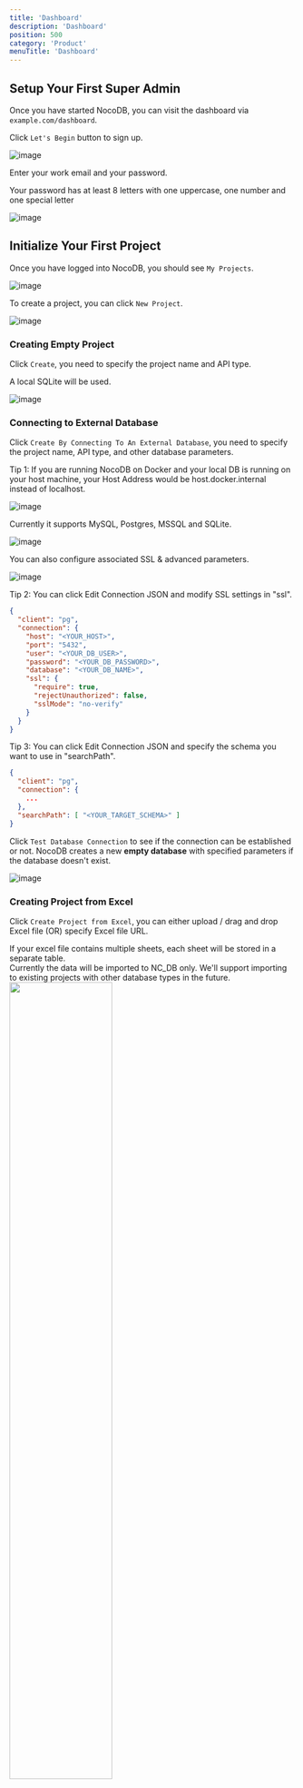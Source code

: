 ```yaml
---
title: 'Dashboard'
description: 'Dashboard'
position: 500
category: 'Product'
menuTitle: 'Dashboard'
---
```


## Setup Your First Super Admin

Once you have started NocoDB, you can visit the dashboard via `example.com/dashboard`.

Click `Let's Begin` button to sign up.

![image](https://user-images.githubusercontent.com/35857179/163138119-be4314f9-22eb-4df6-b0af-b6990c563795.png)

Enter your work email and your password.

<alert>
  Your password has at least 8 letters with one uppercase, one number and one special letter
</alert>

![image](https://user-images.githubusercontent.com/35857179/163138460-59ddd93f-a8ef-4c02-8b7b-037a53cefd77.png)

## Initialize Your First Project

Once you have logged into NocoDB, you should see `My Projects`.

![image](https://user-images.githubusercontent.com/35857179/163135335-652470ee-f69e-4b12-8884-63e8056bfce3.png)

To create a project, you can click `New Project`.  
    
![image](https://user-images.githubusercontent.com/35857179/167252813-84876756-f6a1-488a-a185-cbb09f163c5b.png)

### Creating Empty Project

Click `Create`, you need to specify the project name and API type. 

<alert>
A local SQLite will be used.
</alert>

![image](https://user-images.githubusercontent.com/35857179/163135608-5e135a73-afcd-40bb-9d26-f2970dab7143.png)

### Connecting to External Database

Click `Create By Connecting To An External Database`, you need to specify the project name, API type, and other database parameters.

<alert type="success">
Tip 1: If you are running NocoDB on Docker and your local DB is running on your host machine, your Host Address would be host.docker.internal instead of localhost.
</alert>

![image](https://user-images.githubusercontent.com/35857179/163135736-d209061e-893d-4441-aaaa-ff22a1c82ceb.png)

Currently it supports MySQL, Postgres, MSSQL and SQLite.

![image](https://user-images.githubusercontent.com/35857179/126597320-fd6b19a9-ed3e-4f4a-80b7-880a79a54a11.png)

You can also configure associated SSL & advanced parameters.

![image](https://user-images.githubusercontent.com/35857179/163135911-04e01016-0ffd-4f38-83a8-c667bd268759.png)

<alert type="success">
Tip 2: You can click Edit Connection JSON and modify SSL settings in "ssl".
</alert>

```json
{
  "client": "pg",
  "connection": {
    "host": "<YOUR_HOST>",
    "port": "5432",
    "user": "<YOUR_DB_USER>",
    "password": "<YOUR_DB_PASSWORD>",
    "database": "<YOUR_DB_NAME>",
    "ssl": {
      "require": true,
      "rejectUnauthorized": false,
      "sslMode": "no-verify"
    }
  }
}
```

<alert type="success">
Tip 3: You can click Edit Connection JSON and specify the schema you want to use in "searchPath".
</alert>

```json
{
  "client": "pg",
  "connection": {
    ...
  },
  "searchPath": [ "<YOUR_TARGET_SCHEMA>" ]
}
```

Click `Test Database Connection` to see if the connection can be established or not. NocoDB creates a new **empty database** with specified parameters if the database doesn't exist.

![image](https://user-images.githubusercontent.com/35857179/163136039-ad521d74-6996-4173-84ba-cfc55392c3b7.png)

### Creating Project from Excel

Click `Create Project from Excel`, you can either upload / drag and drop Excel file (OR) specify Excel file URL. 

<alert type="success">
If your excel file contains multiple sheets, each sheet will be stored in a separate table. <br> Currently the data will be imported to NC_DB only. We'll support importing to existing projects with other database types in the future.
</alert>
    
<img src="https://user-images.githubusercontent.com/86527202/144373863-7ced9315-a70b-4746-9295-325e463dc110.png" width="60%"/>  

You can change Project Name, Table Name, Column Name or even Column Type as you want.

![image](https://user-images.githubusercontent.com/35857179/167252703-3a9be428-8737-4683-bc29-d3f9dbbfb712.png)

Click Import Excel to start importing process. The project and the table(s) will be created and the data will be imported to the corresponding table(s).

![image](https://user-images.githubusercontent.com/35857179/167253045-2e9890ca-4451-4b59-8eba-cb90ea5abdf1.png)

Supported file formats

- Xls
- Xlsx
- Xlsm
- Ods
- Ots


